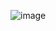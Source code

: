 ![image](https://github.com/Hariom-Singh786/JobPortal/assets/91545175/6505f92b-8135-4df2-a854-ea0e21fa0765)
